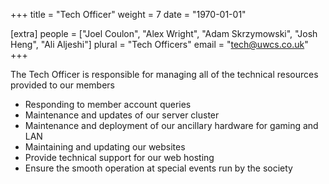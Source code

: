 +++
title = "Tech Officer"
weight = 7
date = "1970-01-01"

[extra]
people = ["Joel Coulon", "Alex Wright", "Adam Skrzymowski", "Josh Heng", "Ali Aljeshi"]
plural = "Tech Officers"
email = "tech@uwcs.co.uk"
+++

The Tech Officer is responsible for managing all of the technical resources provided to our members

- Responding to member account queries
- Maintenance and updates of our server cluster
- Maintenance and deployment of our ancillary hardware for gaming and LAN
- Maintaining and updating our websites
- Provide technical support for our web hosting
- Ensure the smooth operation at special events run by the society